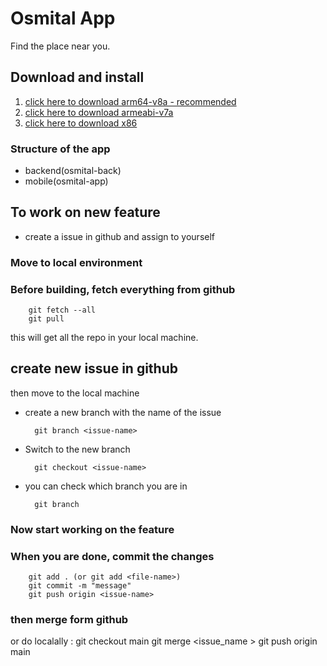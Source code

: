 

# Osmital App
Find the place near you.



## Download and install
1. [click here to download arm64-v8a - recommended ](https://github.com/subash9860/osmital_by_GOSMD/raw/main/osmital/build/app/outputs/flutter-apk/app-arm64-v8a-release.apk)
2. [click here to download armeabi-v7a ](https://github.com/subash9860/osmital_by_GOSMD/raw/main/osmital/build/app/outputs/flutter-apk/app-armeabi-v7a-release.apk)
3. [click here to download x86 ](https://github.com/subash9860/osmital_by_GOSMD/raw/main/osmital/build/app/outputs/flutter-apk/app-x86_64-release.apk)



### Structure of the app
- backend(osmital-back)
- mobile(osmital-app)
  
## To work on new feature
- create a issue in github and assign to yourself

### Move to local environment
### Before building, fetch everything from github
        git fetch --all
        git pull
this will get all the repo in your local machine.

## create new issue in github

then move to the local machine

- create a new branch with the name of the issue
        
        git branch <issue-name>
- Switch to the new branch
            
        git checkout <issue-name>
- you can check which branch you are in
    
        git branch

### Now start working on the feature

### When you are done, commit the changes
        
        git add . (or git add <file-name>)
        git commit -m "message"
        git push origin <issue-name>

### then merge form github 
  or do localally :
              git checkout main
              git merge <issue_name >
              git push origin main

      


      
          
